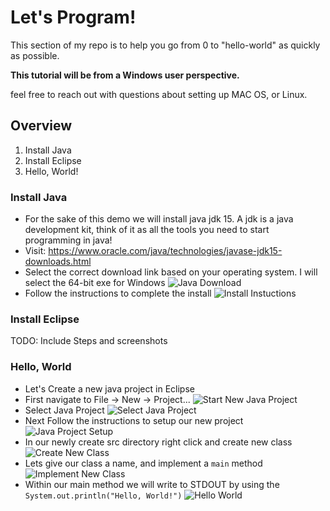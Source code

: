 # Let's Program!
This section of my repo is to help you go from 0 to "hello-world" as quickly as possible. 

<b>This tutorial will be from a Windows user perspective.</b>

feel free to reach out with questions about setting up MAC OS, or Linux.

## Overview
1. Install Java
2. Install Eclipse
3. Hello, World!


### Install Java
- For the sake of this demo we will install java jdk 15. A jdk is a java development kit, think of it as all the tools you need to start programming in java!
- Visit: https://www.oracle.com/java/technologies/javase-jdk15-downloads.html 
- Select the correct download link based on your operating system. I will select the 64-bit exe for Windows
  ![Java Download](resources/java-download.png)
- Follow the instructions to complete the install
  ![Install Instuctions](resources/instructions.png)
  

### Install Eclipse
TODO: Include Steps and screenshots

### Hello, World
- Let's Create a new java project in Eclipse
- First navigate to File -> New -> Project...
![Start New Java Project](resources/create-new.png)
- Select Java Project
![Select Java Project](resources/select-java-project.png)
- Next Follow the instructions to setup our new project 
![Java Project Setup](resources/java-project-setup.png)
- In our newly create src directory right click and create new class
![Create New Class](resources/create-new-class.png)
- Lets give our class a name, and implement a `main` method
![Implement New Class](resources/implement-class.png)
- Within our main method we will write to STDOUT by using the `System.out.println("Hello, World!")` 
![Hello World](resources/hello-world.png)